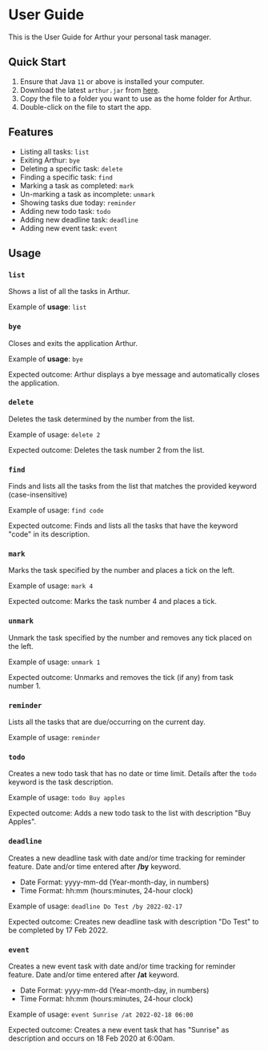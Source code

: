 # User Guide
This is the User Guide for Arthur your personal task
manager. 

## Quick Start
1. Ensure that Java `11` or above is installed 
your computer.
2. Download the latest `arthur.jar` from 
[here](https://github.com/Vishwanth2210/ip/releases).
3. Copy the file to a folder you want to use as the
home folder for Arthur.
4. Double-click on the file to start the app. 

## Features 
- Listing all tasks: `list`
- Exiting Arthur: `bye`
- Deleting a specific task: `delete`
- Finding a specific task: `find`
- Marking a task as completed: `mark` 
- Un-marking a task as incomplete: `unmark` 
- Showing tasks due today: `reminder`
- Adding new todo task: `todo`
- Adding new deadline task: `deadline`
- Adding new event task: `event`

## Usage

### `list`
Shows a list of all the tasks in Arthur.

Example of **usage**:
`list`


### `bye`
Closes and exits the application Arthur.

Example of **usage**:
`bye`

Expected outcome:
Arthur displays a bye message and automatically 
closes the application.

### `delete`

Deletes the task determined by the number from
the list.

Example of usage:
`delete 2`

Expected outcome:
Deletes the task number 2 from the list.


### `find`

Finds and lists all the tasks from the list that 
matches the provided keyword (case-insensitive)

Example of usage:
`find code`

Expected outcome:
Finds and lists all the tasks that have the keyword
"code" in its description.


### `mark`

Marks the task specified by the number and places
a tick on the left.

Example of usage:
`mark 4`

Expected outcome:
Marks the task number 4 and places a tick.


### `unmark`

Unmark the task specified by the number and 
removes any tick placed on the left.

Example of usage:
`unmark 1`

Expected outcome:
Unmarks and removes the tick (if any) from task
number 1.


### `reminder`

Lists all the tasks that are due/occurring on 
the current day.

Example of usage:
`reminder`


### `todo` 

Creates a new todo task that has no date or time
limit. Details after the `todo` keyword is the 
task description.

Example of usage:
`todo Buy apples`

Expected outcome:
Adds a new todo task to the list with description
"Buy Apples".


### `deadline`

Creates a new deadline task with date and/or time 
tracking for reminder feature. Date and/or time 
entered after **/by** keyword.

* Date Format: yyyy-mm-dd (Year-month-day, in numbers)
* Time Format: hh:mm (hours:minutes, 24-hour clock) 

Example of usage:
`deadline Do Test /by 2022-02-17`

Expected outcome:
Creates new deadline task with description "Do Test"
to be completed by 17 Feb 2022.


### `event`

Creates a new event task with date and/or time tracking
for reminder feature. Date and/or time entered after 
**/at** keyword.

* Date Format: yyyy-mm-dd (Year-month-day, in numbers)
* Time Format: hh:mm (hours:minutes, 24-hour clock)

Example of usage:
`event Sunrise /at 2022-02-18 06:00`

Expected outcome:
Creates a new event task that has "Sunrise" as 
description and occurs on 18 Feb 2020 at 6:00am.
